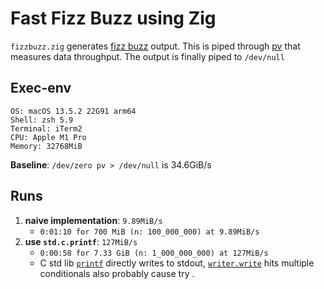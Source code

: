 # Fast Fizz Buzz using Zig

`fizzbuzz.zig` generates [fizz buzz](https://en.wikipedia.org/wiki/Fizz_buzz)
output. This is piped through [pv](http://www.ivarch.com/programs/pv.shtml) that
measures data throughput. The output is finally piped to `/dev/null`

## Exec-env

```
OS: macOS 13.5.2 22G91 arm64
Shell: zsh 5.9
Terminal: iTerm2
CPU: Apple M1 Pro
Memory: 32768MiB

```

**Baseline**: `/dev/zero pv > /dev/null` is 34.6GiB/s

## Runs

1.  **naive implementation**: `9.89MiB/s`
    - `0:01:10 for 700 MiB (n: 100_000_000) at 9.89MiB/s`
2.  **use `std.c.printf`**: `127MiB/s`
    - `0:00:58 for 7.33 GiB (n: 1_000_000_000) at 127MiB/s`
    - C std lib [`printf`](https://man7.org/linux/man-pages/man3/fprintf.3.html) directly writes to stdout, [`writer.write`](https://github.com/ziglang/zig/blob/d68f39b5412e0aeb59d71c9f676221212261dc8c/lib/std/fs/file.zig#L1157) hits multiple conditionals also probably cause try .
